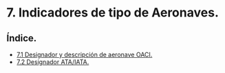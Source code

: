 
# 7. Indicadores de tipo de Aeronaves.

## Índice.

- [7.1 Designador y descripción de aeronave OACI.](./02-7-1-DESIGNADO-Y-DESCRIPCION-DE-AERONAVE-OACI.md)
- [7.2 Designador ATA/IATA.](02-7-2-DESIGNADOR-ATA-IATA.md)

